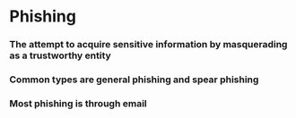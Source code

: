 # Phishing 

### The attempt to acquire sensitive information by masquerading as a trustworthy entity

### Common types are general phishing and spear phishing

### Most phishing is through email
